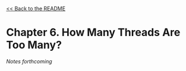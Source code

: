 [&lt;&lt; Back to the README](README.md)

# Chapter 6. How Many Threads Are Too Many?

*Notes forthcoming*